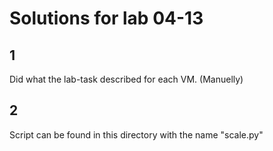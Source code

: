 # Solutions for lab 04-13

## 1

Did what the lab-task described for each VM. (Manuelly)

## 2

Script can be found in this directory with the name "scale.py"

